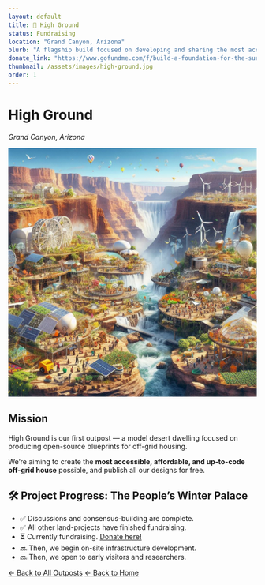 ```yaml
---
layout: default
title: 🌄 High Ground
status: Fundraising
location: "Grand Canyon, Arizona"
blurb: "A flagship build focused on developing and sharing the most accessible, sustainable, and code-compliant off-grid housing plans."
donate_link: "https://www.gofundme.com/f/build-a-foundation-for-the-survival-of-humanity"
thumbnail: /assets/images/high-ground.jpg
order: 1
---
```


# High Ground  
_Grand Canyon, Arizona_

![High Ground Image](/assets/images/high-ground.jpg)

## Mission

High Ground is our first outpost — a model desert dwelling focused on producing open-source blueprints for off-grid housing.

We’re aiming to create the **most accessible, affordable, and up-to-code off-grid house** possible, and publish all our designs for free.

## 🛠️ Project Progress: The People’s Winter Palace
- ✅ Discussions and consensus-building are complete.
- ✅ All other land-projects have finished fundraising.
- ⏳ Currently fundraising. [Donate here!](https://www.gofundme.com/f/build-a-foundation-for-the-survival-of-humanity)
- 🔜 Then, we begin on-site infrastructure development.
- 🔜 Then, we open to early visitors and researchers.

[← Back to All Outposts](/outposts/)
[← Back to Home](/)
